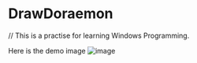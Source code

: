 # DrawDoraemon

// This is a practise for learning Windows Programming.

Here is the demo image
![image](https://user-images.githubusercontent.com/83531552/164971443-9c95ab04-eff4-47ba-9c97-5f4ce71f0009.png)
